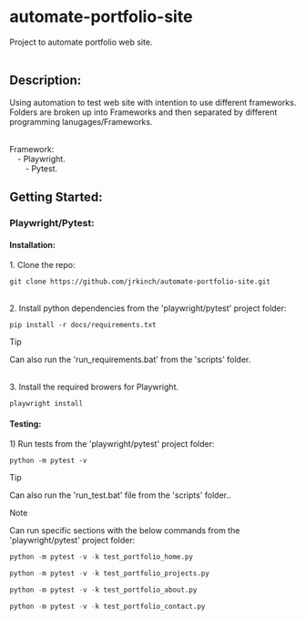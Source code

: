 <h1>automate-portfolio-site</h1>
Project to automate portfolio web site.<br><br>

<h2>Description:</h2>
Using automation to test web site with intention to use different frameworks.<br>
Folders are broken up into Frameworks and then separated by different programming lanugages/Frameworks.<br><br>

Framework:<br>
&emsp;- Playwright.<br>
&emsp;&emsp;- Pytest.<br>

<h2>Getting Started:</h2>

<h3>Playwright/Pytest:</h3>
<h4>Installation:</h4>
1. Clone the repo:

```console
git clone https://github.com/jrkinch/automate-portfolio-site.git
```

<br>
2. Install python dependencies from the 'playwright/pytest' project folder:

```console
pip install -r docs/requirements.txt
```
> [!TIP]
> Can also run the 'run_requirements.bat' from the 'scripts' folder.

<br>
3. Install the required browers for Playwright.

```console
playwright install
```

<h4>Testing:</h4>
1) Run tests from the 'playwright/pytest' project folder:<br>

```console
python -m pytest -v
```
> [!TIP]
> Can also run the 'run_test.bat' file from the 'scripts' folder..



> [!NOTE]
> Can run specific sections with the below commands from the 'playwright/pytest' project folder:<br>
```python
python -m pytest -v -k test_portfolio_home.py
```
```python
python -m pytest -v -k test_portfolio_projects.py
```
```python
python -m pytest -v -k test_portfolio_about.py
```
```python
python -m pytest -v -k test_portfolio_contact.py
```
